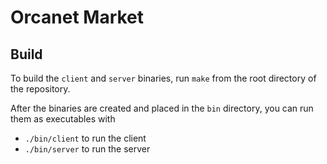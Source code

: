 # Orcanet Market

## Build 

To build the `client` and `server` binaries, run `make` from the root directory of the repository.

After the binaries are created and placed in the `bin` directory,
you can run them as executables with 
 - `./bin/client` to run the client
 - `./bin/server` to run the server
